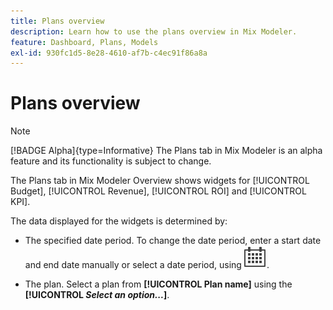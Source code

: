 ```yaml
---
title: Plans overview
description: Learn how to use the plans overview in Mix Modeler.
feature: Dashboard, Plans, Models
exl-id: 930fc1d5-8e28-4610-af7b-c4ec91f86a8a
---
```

# Plans overview

>[!NOTE]
>
>[!BADGE Alpha]{type=Informative} The Plans tab in Mix Modeler is an alpha feature and its functionality is subject to change.


The Plans tab in Mix Modeler Overview shows widgets for [!UICONTROL Budget], [!UICONTROL Revenue], [!UICONTROL ROI] and [!UICONTROL KPI].

The data displayed for the widgets is determined by:

* The specified date period. To change the date period, enter a start date and end date manually or select a date period, using ![Calendar](../assets/icons/Calendar.svg).

* The plan. Select a plan from **[!UICONTROL Plan name]** using the **[!UICONTROL _Select an option..._]**.
